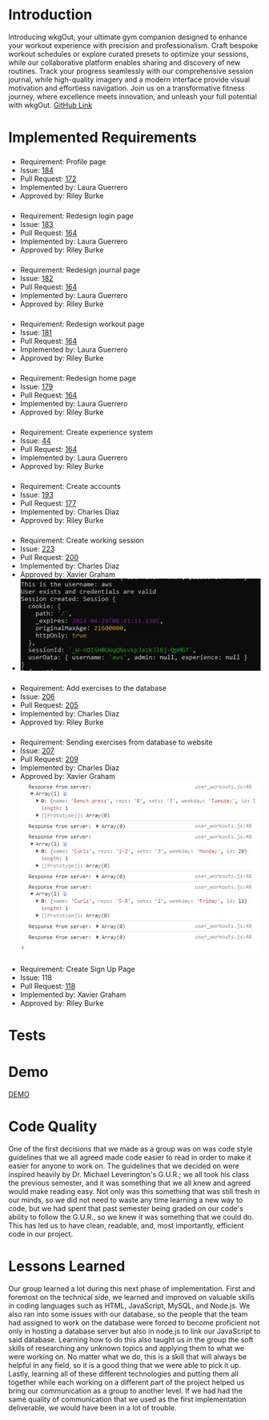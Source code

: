 # Introduction
Introducing wkgOut, your ultimate gym companion designed to enhance your workout experience with precision and professionalism. Craft bespoke workout schedules or explore curated presets to optimize your sessions, while our collaborative platform enables sharing and discovery of new routines. Track your progress seamlessly with our comprehensive session journal, while high-quality imagery and a modern interface provide visual motivation and effortless navigation. Join us on a transformative fitness journey, where excellence meets innovation, and unleash your full potential with wkgOut.
[GitHub Link](https://github.com/rjb489/CS386-wkgOut/blob/main/Deliverables/D6-Implementation2.md)

# Implemented Requirements

###

- Requirement: Profile page
- Issue: [184](https://github.com/rjb489/CS386-wkgOut/issues/184)
- Pull Request: [172](https://github.com/rjb489/CS386-wkgOut/pull/172)
- Implemented by: Laura Guerrero
- Approved by: Riley Burke

###

- Requirement: Redesign login page
- Issue: [183](https://github.com/rjb489/CS386-wkgOut/issues/183)
- Pull Request: [164](https://github.com/rjb489/CS386-wkgOut/pull/164)
- Implemented by: Laura Guerrero
- Approved by: Riley Burke

###

- Requirement: Redesign journal page
- Issue: [182](https://github.com/rjb489/CS386-wkgOut/issues/182)
- Pull Request: [164](https://github.com/rjb489/CS386-wkgOut/pull/164)
- Implemented by: Laura Guerrero
- Approved by: Riley Burke

###

- Requirement: Redesign workout page
- Issue: [181](https://github.com/rjb489/CS386-wkgOut/issues/181)
- Pull Request: [164](https://github.com/rjb489/CS386-wkgOut/pull/164)
- Implemented by: Laura Guerrero
- Approved by: Riley Burke

###

- Requirement: Redesign home page
- Issue: [179](https://github.com/rjb489/CS386-wkgOut/issues/179)
- Pull Request: [164](https://github.com/rjb489/CS386-wkgOut/pull/164)
- Implemented by: Laura Guerrero
- Approved by: Riley Burke

###

- Requirement: Create experience system
- Issue: [44](https://github.com/rjb489/CS386-wkgOut/issues/44)
- Pull Request: [164](https://github.com/rjb489/CS386-wkgOut/pull/164)
- Implemented by: Laura Guerrero
- Approved by: Riley Burke

###

- Requirement: Create accounts 
- Issue: [193](https://github.com/rjb489/CS386-wkgOut/issues/193)
- Pull Request: [177](https://github.com/rjb489/CS386-wkgOut/pull/177)
- Implemented by: Charles Diaz
- Approved by: Riley Burke

###

- Requirement: Create working session
- Issue: [223](https://github.com/rjb489/CS386-wkgOut/issues/223)
- Pull Request: [200](https://github.com/rjb489/CS386-wkgOut/pull/200)
- Implemented by: Charles Diaz
- Approved by: Xavier Graham
- ![picture of sessions](https://github.com/rjb489/CS386-wkgOut/blob/main/Extra%20Files/images/sessions.JPG)



###

- Requirement: Add exercises to the database
- Issue: [206](https://github.com/rjb489/CS386-wkgOut/issues/206)
- Pull Request: [205](https://github.com/rjb489/CS386-wkgOut/pull/205)
- Implemented by: Charles Diaz
- Approved by: Riley Burke


###

- Requirement: Sending exercises from database to website
- Issue: [207](https://github.com/rjb489/CS386-wkgOut/issues/207)
- Pull Request: [209](https://github.com/rjb489/CS386-wkgOut/pull/209)
- Implemented by: Charles Diaz
- Approved by: Xavier Graham
![picture of console](https://github.com/rjb489/CS386-wkgOut/blob/main/Extra%20Files/images/exercises-from-server.JPG)

###

- Requirement: Create Sign Up Page
- Issue: 118
- Pull Request: [118](https://github.com/rjb489/CS386-wkgOut/pull/118)
- Implemented by: Xavier Graham
- Approved by: Riley Burke

# Tests

# Demo

[DEMO](https://www.youtube.com/watch?v=XfM54gTjzu8)

# Code Quality
One of the first decisions that we made as a group was on was code style guidelines that we all agreed made code easier to read in order to make it easier for anyone to work on. The guidelines that we decided on were inspired heavily by Dr. Michael Leverington's G.U.R.; we all took his class the previous semester, and it was something that we all knew and agreed would make reading easy. Not only was this something that was still fresh in our minds, so we did not need to waste any time learning a new way to code, but we had spent that past semester being graded on our code's ability to follow the G.U.R., so we knew it was something that we could do. This has led us to have clean, readable, and, most importantly, efficient code in our project.

# Lessons Learned
Our group learned a lot during this next phase of implementation. First and foremost on the technical side, we learned and improved on valuable skills in coding languages such as HTML, JavaScript, MySQL, and Node.js. We also ran into some issues with our database, so the people that the team had assigned to work on the database were forced to become proficient not only in hosting a database server but also in node.js to link our JavaScript to said database. Learning how to do this also taught us in the group the soft skills of researching any unknown topics and applying them to what we were working on. No matter what we do, this is a skill that will always be helpful in any field, so it is a good thing that we were able to pick it up. Lastly, learning all of these different technologies and putting them all together while each working on a different part of the project helped us bring our communication as a group to another level. If we had had the same quality of communication that we used as the first implementation deliverable, we would have been in a lot of trouble.
